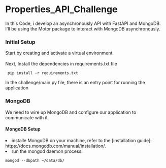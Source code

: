 # Properties_API_Challenge
<p>
In this Code, i develop an asynchronously API with FastAPI and MongoDB.<br/>
I'll be using the Motor package to interact with MongoDB asynchronously.
</p>
<p>
  <h3>Initial Setup</h3>
  Start by creating and activate a virtual environment. <br/><br/>
  Next, Install the dependencies in requirements.txt file <br/>
  <pre><code> pip install -r requirements.txt</code></pre>
  
  In the challenge/main.py file, there is an entry point for running the application
</p>
<p>
  <h3>MongoDB</h3>
  We need to wire up MongoDB and configure our application to communicate with it.<br/>
  <h4>MongoDB Setup</h4>
  <lu>
  <li>installe MongoDB on your machine, refer to the [installation guide]: https://docs.mongodb.com/manual/installation/.</li>
  <li>run the mongod daemon process.</li>
  <pre><code>mongod --dbpath ~/data/db/</code></pre>
  </lu>
</p>
